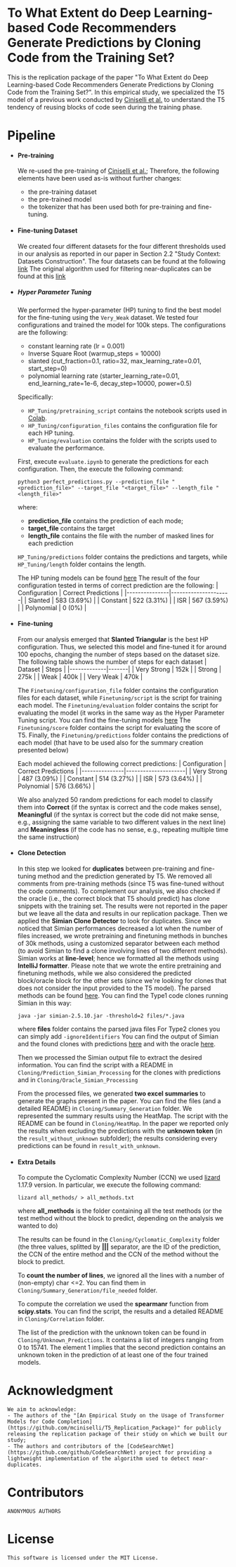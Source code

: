 # To What Extent do Deep Learning-based Code Recommenders Generate Predictions by Cloning Code from the Training Set?

This is the replication package of the paper "To What Extent do Deep Learning-based Code Recommenders Generate Predictions by Cloning Code from the Training Set?".
In this empirical study, we specialized the T5 model of a previous work conducted by [Ciniselli et al.](https://github.com/mciniselli/T5_Replication_Package) to understand the T5 tendency of reusing blocks of code seen during the training phase.

# Pipeline

* #### Pre-training

    We re-used the pre-training of [Ciniselli et al.](https://github.com/mciniselli/T5_Replication_Package); Therefore, the following elements have been used as-is without further changes:
    - the pre-training dataset
    - the pre-trained model
    - the tokenizer that has been used both for pre-training and fine-tuning.

* #### Fine-tuning Dataset

    We created four different datasets for the four different thresholds used in our analysis as reported in our paper in Section 2.2 "Study Context: Datasets Construction".
    The four datasets can be found at the following [link](https://zenodo.org/record/5823006#.YdX9eX3MJb8)
    The original algorithm used for filtering near-duplicates can be found at this [link](https://github.com/github/CodeSearchNet/blob/master/src/dataextraction/dedup_split.py)

* ##### Hyper Parameter Tuning

    We performed the hyper-parameter (HP) tuning to find the best model for the fine-tuning using the `Very_Weak` dataset.
    We tested four configurations and trained the model for 100k steps.
    The configurations are the following:
    - constant learning rate (lr = 0.001)
    - Inverse Square Root (warmup_steps = 10000)
    - slanted (cut_fraction=0.1, ratio=32, max_learning_rate=0.01, start_step=0)
    - polynomial learning rate (starter_learning_rate=0.01, end_learning_rate=1e-6, decay_step=10000, power=0.5)
    
    Specifically:
    - `HP_Tuning/pretraining_script` contains the notebook scripts used in [Colab](https://colab.research.google.com/).
    - `HP_Tuning/configuration_files` contains the configuration file for each HP tuning.
    - `HP_Tuning/evaluation` contains the folder with the scripts used to evaluate the performance.

    First, execute `evaluate.ipynb` to generate the predictions for each configuration.
    Then, the execute the following command:
    ```
    python3 perfect_predictions.py --prediction_file "<prediction_file>" --target_file "<target_file>" --length_file "<length_file>"
    ```
    where:
    - **prediction_file** contains the prediction of each mode;
    - **target_file** contains the target 
    - **length_file** contains the file with the number of masked lines for each prediction

    `HP_Tuning/predictions` folder contains the predictions and targets, while `HP_Tuning/length` folder contains the length.

    The HP tuning models can be found [here](https://zenodo.org/record/5823314#.YdYItH3MJb8)
    The result of the four configuration tested in terms of correct prediction are the following:
    | Configuration | Correct Predictions |
    |---------------|---------------------|
    | Slanted       |         583 (3.69%) |
    | Constant      |         522 (3.31%) |
    | ISR           |         567 (3.59%) |
    | Polynomial    |              0 (0%) |
    
* #### Fine-tuning
    
    From our analysis emerged that **Slanted Triangular** is the best HP configuration.
    Thus, we selected this model and fine-tuned it for around 100 epochs, changing the number of steps based on the dataset size.
    The following table shows the number of steps for each dataset
    | Dataset     | Steps |
    |-------------|-------|
    | Very Strong |  152k |
    | Strong      |  275k |
    | Weak        |  400k |
    | Very Weak   |  470k |
    
    The `Finetuning/configuration_file` folder contains the configuration files for each dataset, while `Finetuning/script` is the script for training each model.
    The `Finetuning/evaluation` folder contains the script for evaluating the model (it works in the same way as the Hyper Parameter Tuning script.
    You can find the fine-tuning models [here](https://zenodo.org/record/5823314#.YdYItH3MJb8)
    The `Finetuning/score` folder contains the script for evaluating the score of T5.
    Finally, the `Finetuning/predictions` folder contains the predictions of each model (that have to be used also for the summary creation presented below)

    Each model achieved the following correct predictions:
    | Configuration | Correct Predictions |
    |---------------|---------------------|
    | Very Strong   |         487 (3.09%) |
    | Constant      |         514 (3.27%) |
    | ISR           |         573 (3.64%) |
    | Polynomial    |         576 (3.66%) |

    We also analyzed 50 random predictions for each model to classify them into **Correct** (if the syntax is correct and the code makes sense), **Meaningful** (if the syntax is correct but the code did not make sense, e.g., assigning the same variable to two different values in the next line) and **Meaningless** (if the code has no sense, e.g., repeating multiple time the same instruction)


* #### Clone Detection
    In this step we looked for **duplicates** between pre-training and fine-tuning method and the prediction generated by T5. We removed all comments from pre-training methods (since T5 was fine-tuned without the code comments).
    To complement our analysis, we also checked if the oracle (i.e., the correct block that T5 should predict) has clone snippets with the training set. The results were not reported in the paper but we leave all the data and results in our replication package.
    Then we applied the **Simian Clone Detector** to look for duplicates.
    Since we noticed that Simian performances decreased a lot when the number of files increased, we wrote pretraining and finetuning methods in bunches of 30k methods, using a customized separator between each method (to avoid Simian to find a clone involving lines of two different methods).
    Simian works at **line-level**; hence we formatted all the methods using **IntelliJ formatter**. 
    Please note that we wrote the entire pretraining and finetuning methods, while we also considered the predicted block/oracle block for the other sets (since we're looking for clones that does not consider the input provided to the T5 model).
    The parsed methods can be found [here](https://zenodo.org/record/5833792#.Ydw2wn3MJb8).
    You can find the Type1 code clones running Simian in this way:
    ```
    java -jar simian-2.5.10.jar -threshold=2 files/*.java
    ```
    where **files** folder contains the parsed java files
    For Type2 clones you can simply add `-ignoreIdentifiers` 
    You can find the output of Simian and the found clones with predictions [here](https://zenodo.org/record/5833796#.Ydw6Gn3MJb8) and with the oracle [here](https://zenodo.org/record/5833798#.Ydw63n3MJb8).
    
    Then we processed the Simian output file to extract the desired information.
    You can find the script with a README in `Cloning/Prediction_Simian_Processing` for the clones with predictions and in `Cloning/Oracle_Simian_Processing` 
    
    From the processed files, we generated **two excel summaries** to generate the graphs present in the paper.
    You can find the files (and a detailed README) in `Cloning/Summary_Generation` folder.
    We represented the summary results using the HeatMap. The script with the README can be found in `Cloning/HeatMap`.
    In the paper we reported only the results when excluding the predictions with the **unknown token** (in the `result_without_unknown` subfolder); the results considering every predictions can be found in `result_with_unknown`.
    
    
* #### Extra Details    
    
    To compute the Cyclomatic Complexity Number (CCN) we used [lizard](https://pypi.org/project/lizard/) 1.17.9 version.
    In particular, we execute the following command:

    ```
    lizard all_methods/ > all_methods.txt
    ```
    where **all_methods** is the folder containing all the test methods (or the test method without the block to predict, depending on the analysis we wanted to do)
    
    The results can be found in the `Cloning/Cyclomatic_Complexity` folder (the three values, splitted by **|||** separator, are the ID of the prediction, the CCN of the entire method and the CCN of the method without the block to predict.
    
    To **count the number of lines**, we ignored all the lines with a number of (non-empty) char <=2. You can find them in `Cloning/Summary_Generation/file_needed` folder.
    
    To compute the correlation we used the **spearmanr** function from **scipy.stats**.
    You can find the script, the results and a detailed README in `Cloning/Correlation` folder.
    
    The list of the prediction with the unknown token can be found in `Cloning/Unknown_Predictions`. It contains a list of integers ranging from 0 to 15741. The element 1 implies that the second prediction contains an unknown token in the prediction of at least one of the four trained models.


# Acknowledgment

    We aim to acknowledge:
    - The authors of the "[An Empirical Study on the Usage of Transformer Models for Code Completion](https://github.com/mciniselli/T5_Replication_Package)" for publicly releasing the replication package of their study on which we built our study;
    - The authors and contributors of the [CodeSearchNet](https://github.com/github/CodeSearchNet) project for providing a lightweight implementation of the algorithm used to detect near-duplicates.


# Contributors
    ANONYMOUS AUTHORS

# License
    This software is licensed under the MIT License.

